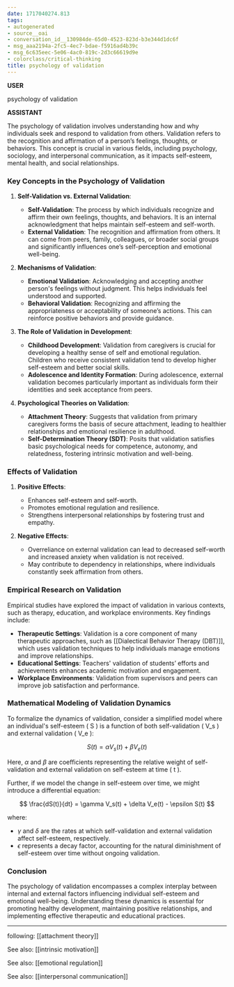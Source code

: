 ```yaml
---
date: 1717040274.813
tags:
- autogenerated
- source__oai
- conversation_id__130984de-65d0-4523-823d-b3e344d1dc6f
- msg_aaa2194a-2fc5-4ec7-bdae-f5916ad4b39c
- msg_6c635eec-5e06-4ac0-819c-2d3c66619d9e
- colorclass/critical-thinking
title: psychology of validation
---
```


**USER**

psychology of validation


**ASSISTANT**

The psychology of validation involves understanding how and why individuals seek and respond to validation from others. Validation refers to the recognition and affirmation of a person’s feelings, thoughts, or behaviors. This concept is crucial in various fields, including psychology, sociology, and interpersonal communication, as it impacts self-esteem, mental health, and social relationships.

### Key Concepts in the Psychology of Validation

1. **Self-Validation vs. External Validation**:
    - **Self-Validation**: The process by which individuals recognize and affirm their own feelings, thoughts, and behaviors. It is an internal acknowledgment that helps maintain self-esteem and self-worth.
    - **External Validation**: The recognition and affirmation from others. It can come from peers, family, colleagues, or broader social groups and significantly influences one’s self-perception and emotional well-being.

2. **Mechanisms of Validation**:
    - **Emotional Validation**: Acknowledging and accepting another person's feelings without judgment. This helps individuals feel understood and supported.
    - **Behavioral Validation**: Recognizing and affirming the appropriateness or acceptability of someone’s actions. This can reinforce positive behaviors and provide guidance.

3. **The Role of Validation in Development**:
    - **Childhood Development**: Validation from caregivers is crucial for developing a healthy sense of self and emotional regulation. Children who receive consistent validation tend to develop higher self-esteem and better social skills.
    - **Adolescence and Identity Formation**: During adolescence, external validation becomes particularly important as individuals form their identities and seek acceptance from peers.

4. **Psychological Theories on Validation**:
    - **Attachment Theory**: Suggests that validation from primary caregivers forms the basis of secure attachment, leading to healthier relationships and emotional resilience in adulthood.
    - **Self-Determination Theory (SDT)**: Posits that validation satisfies basic psychological needs for competence, autonomy, and relatedness, fostering intrinsic motivation and well-being.

### Effects of Validation

1. **Positive Effects**:
    - Enhances self-esteem and self-worth.
    - Promotes emotional regulation and resilience.
    - Strengthens interpersonal relationships by fostering trust and empathy.

2. **Negative Effects**:
    - Overreliance on external validation can lead to decreased self-worth and increased anxiety when validation is not received.
    - May contribute to dependency in relationships, where individuals constantly seek affirmation from others.

### Empirical Research on Validation

Empirical studies have explored the impact of validation in various contexts, such as therapy, education, and workplace environments. Key findings include:

- **Therapeutic Settings**: Validation is a core component of many therapeutic approaches, such as [[Dialectical Behavior Therapy (DBT)]], which uses validation techniques to help individuals manage emotions and improve relationships.
- **Educational Settings**: Teachers' validation of students’ efforts and achievements enhances academic motivation and engagement.
- **Workplace Environments**: Validation from supervisors and peers can improve job satisfaction and performance.

### Mathematical Modeling of Validation Dynamics

To formalize the dynamics of validation, consider a simplified model where an individual's self-esteem \( S \) is a function of both self-validation \( V_s \) and external validation \( V_e \):

$$
S(t) = \alpha V_s(t) + \beta V_e(t)
$$

Here, $\alpha$ and $\beta$ are coefficients representing the relative weight of self-validation and external validation on self-esteem at time \( t \).

Further, if we model the change in self-esteem over time, we might introduce a differential equation:

$$
\frac{dS(t)}{dt} = \gamma V_s(t) + \delta V_e(t) - \epsilon S(t)
$$

where:
- $\gamma$ and $\delta$ are the rates at which self-validation and external validation affect self-esteem, respectively.
- $\epsilon$ represents a decay factor, accounting for the natural diminishment of self-esteem over time without ongoing validation.

### Conclusion

The psychology of validation encompasses a complex interplay between internal and external factors influencing individual self-esteem and emotional well-being. Understanding these dynamics is essential for promoting healthy development, maintaining positive relationships, and implementing effective therapeutic and educational practices.


---


following: [[attachment theory]]

See also: [[intrinsic motivation]]


See also: [[emotional regulation]]


See also: [[interpersonal communication]]